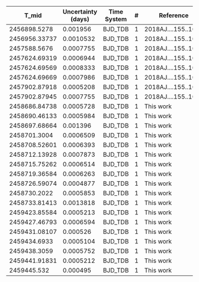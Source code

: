|T_mid        |Uncertainty (days)|Time System|#  |Reference           |
|-------------|------------------|-----------|---|--------------------|
|2456898.5278 |0.001956          |BJD_TDB    |1  |2018AJ....155..100J |
|2456956.33737|0.0010532         |BJD_TDB    |1  |2018AJ....155..100J |
|2457588.5676 |0.0007755         |BJD_TDB    |1  |2018AJ....155..100J |
|2457624.69319|0.0006944         |BJD_TDB    |1  |2018AJ....155..100J |
|2457624.69569|0.0008333         |BJD_TDB    |1  |2018AJ....155..100J |
|2457624.69669|0.0007986         |BJD_TDB    |1  |2018AJ....155..100J |
|2457902.87918|0.0005208         |BJD_TDB    |1  |2018AJ....155..100J |
|2457902.87945|0.0007755         |BJD_TDB    |1  |2018AJ....155..100J |
|2458686.84738|0.0005728         |BJD_TDB    |1  |This work           |
|2458690.46133|0.0005984         |BJD_TDB    |1  |This work           |
|2458697.68664|0.001396          |BJD_TDB    |1  |This work           |
|2458701.3004 |0.0006509         |BJD_TDB    |1  |This work           |
|2458708.52601|0.0006393         |BJD_TDB    |1  |This work           |
|2458712.13928|0.0007873         |BJD_TDB    |1  |This work           |
|2458715.75262|0.0006514         |BJD_TDB    |1  |This work           |
|2458719.36584|0.0006263         |BJD_TDB    |1  |This work           |
|2458726.59074|0.0004877         |BJD_TDB    |1  |This work           |
|2458730.2022 |0.0005853         |BJD_TDB    |1  |This work           |
|2458733.81413|0.0013818         |BJD_TDB    |1  |This work           |
|2459423.85584|0.0005213         |BJD_TDB    |1  |This work           |
|2459427.46793|0.0006594         |BJD_TDB    |1  |This work           |
|2459431.08107|0.000526          |BJD_TDB    |1  |This work           |
|2459434.6933 |0.0005104         |BJD_TDB    |1  |This work           |
|2459438.3059 |0.0005752         |BJD_TDB    |1  |This work           |
|2459441.91831|0.0005212         |BJD_TDB    |1  |This work           |
|2459445.532  |0.000495          |BJD_TDB    |1  |This work           |
